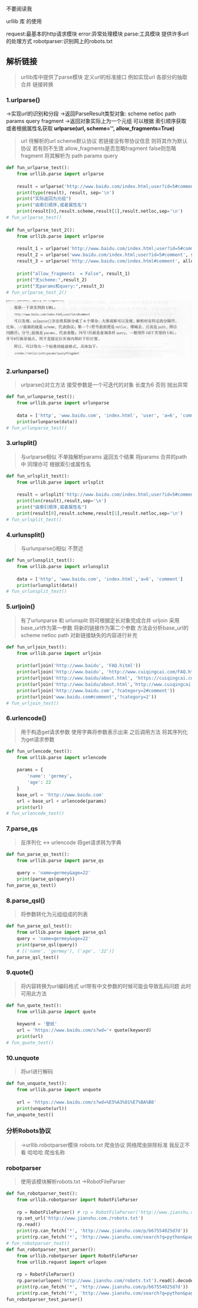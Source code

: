 不要阅读我

urllib 库 的使用

request:最基本的http请求模块
error:异常处理模块
parse:工具模块  提供许多url的处理方式
robotparser:识别网上的robots.txt


## 解析链接
>urllib库中提供了parse模块  定义url的标准接口
>例如实现url 各部分的抽取 合并 链接转换

### 1.urlparse()
  ->实现url的识别和分段
  ->返回ParseResult类型对象: scheme  netloc path params query fragment
  ->返回对象实际上为一个元组 可以根据 索引顺序获取 或者根据属性名获取
**urlparse(url, scheme='', allow_fragments=True)**
>url 待解析的url 
>scheme默认协议 若链接没有带协议信息 则将其作为默认协议 若有则不生效
>allow_fragments是否忽略fragment  false则忽略fragment 将其解析为 path params query
```python
def fun_urlparse_test():
    from urllib.parse import urlparse

    result = urlparse('http://www.baidu.com/index.html;user?id=5#comment')
    print(type(result), result, sep='\n')
    print("实际返回为元组")
    print("由索引顺序,或者属性名")
    print(result[0],result.scheme,result[1],result.netloc,sep='\n')
# fun_urlparse_test()

def fun_urlparse_test_2():
    from urllib.parse import urlparse

    result_1 = urlparse('http://www.baidu.com/index.html;user?id=5#comment', allow_fragments=False)
    result_2 = urlparse('www.baidu.com/index.html;user?id=5#comment', scheme='http')
    result_3 = urlparse('http://www.baidu.com/index.html#comment', allow_fragments=False)

    print("allow_fragments  = False", result_1)
    print("无scheme:",result_2)
    print("无params和query:",result_3)
# fun_urlparse_test_2()
```
![img.png](../image/img.png)
### 2.urlunparse()
>urlparse()对立方法   接受参数是一个可迭代的对象 长度为6 否则 抛出异常
```python
def fun_urlunparse_test():
    from urllib.parse import urlunparse

    data = ['http', 'www.baidu.com', 'index.html', 'user', 'a=6', 'comment']
    print(urlunparse(data))
# fun_urlunparse_test()
```
### 3.urlsplit()
>与urlparse相似 不单独解析params 返回五个结果 将params 合并的path中
>同理亦可 根据索引或属性名
```python
def fun_urlsplit_test():
    from urllib.parse import urlsplit

    result = urlsplit('http://www.baidu.com/index.html;user?id=5#comment')
    print(len(result),result,sep='\n')
    print("由索引顺序,或者属性名")
    print(result[0],result.scheme,result[1],result.netloc,sep='\n')
# fun_urlsplit_test()
```
### 4.urlunsplit()
>与urlunparse()相似 不赘述
```python
def fun_urlunsplit_test():
    from urllib.parse import urlunsplit

    data = ['http', 'www.baidu.com', 'index.html','a=6', 'comment']
    print(urlunsplit(data))
# fun_urlunsplit_test()
```
### 5.urljoin()
> 有了urlunparse 和 urlunsplit 则可根据定长对象完成合并
> urljoin 采用 base_url作为第一参数 将新的链接作为第二个参数  方法会分析base_url的scheme  netloc path 对新链接缺失的内容进行补充
```python
def fun_urljoin_test():
    from urllib.parse import urljoin

    print(urljoin('http://www.baidu', 'FAQ.hitml'))
    print(urljoin('http://www.baidu', 'http://www.cuiqingcai.com/FAQ.html'))
    print(urljoin('http://www.baidu/about.html', 'https://cuiqingcai.com/FAQ.html'))
    print(urljoin('http://www.baidu/about.html','http://www.cuiqingcai.com/FAQ.html?qestion=2'))
    print(urljoin('http://www.baidu.com','?category=2#comment'))
    print(urljoin('www.baidu.com#comment','?category=2'))
# fun_urljoin_test()
```
### 6.urlencode()
> 用于构造get请求参数
> 使用字典将参数表示出来  之后调用方法 将其序列化为get请求参数

```python
def fun_urlencode_test():
    from urllib.parse import urlencode

    params = {
        'name': 'germey',
        'age': 22
    }
    base_url = 'http://www.baidu.com'
    url = base_url + urlencode(params)
    print(url)
# fun_urlencode_test()
```


### 7.parse_qs
> 反序列化 <-> urlencode
> 将get请求转为字典
> 
```python
def fun_parse_qs_test():
    from urllib.parse import parse_qs

    query = 'name=germey&age=22'
    print(parse_qs(query))
fun_parse_qs_test()
```

### 8.parse_qsl()
> 将参数转化为元组组成的列表
```python
def fun_parse_qsl_test():
    from urllib.parse import parse_qsl
    query = 'name=germey&age=22'
    print(parse_qsl(query)) 
    # [('name', 'germey'), ('age', '22')]
fun_parse_qsl_test()
```

### 9.quote()
> 将内容转换为url编码格式 url带有中文参数的时候可能会导致乱码问题 此时可用此方法
```python
def fun_quote_test():
    from urllib.parse import quote

    keyword = '壁纸'
    url = 'https://www.baidu.com/s?wd='+ quote(keyword)
    print(url)
# fun_quote_test()
```

### 10.unquote
> 将url进行解码
```python
def fun_unquote_test():
    from urllib.parse import unquote

    url = 'https://www.baidu.com/s?wd=%E5%A3%81%E7%BA%B8'
    print(unquote(url))
fun_unquote_test()
```

### 分析Robots协议 
>->urllib.robotparser模块
> robots.txt 爬虫协议 网络爬虫排除标准
> 我反正不看 哈哈哈
> 爬虫名称

### robotparser
> 使用该模块解析robots.txt ->RobotFileParser

```python
def fun_robotparser_test():
    from urllib.robotparser import RobotFileParser

    rp = RobotFileParser() # rp = RobotFileParser('http://www.jianshu.com./robots.txt')
    rp.set_url('http://www.jianshu.com./robots.txt')
    rp.read()
    print(rp.can_fetch('*', 'http://www.jianshu.com/p/b67554025d7d'))
    print(rp.can_fetch('*', 'http://www.jianshu.com/search?q=python&page=1&type=collections'))
# fun_robotparser_test()
def fun_robotparser_test_parser():
    from urllib.robotparser import RobotFileParser
    from urllib.request import urlopen

    rp = RobotFileParser()
    rp.parse(urlopen('http://www.jianshu.com/robots.txt').read().decode('utf-8').split('\n'))
    print(rp.can_fetch('*', 'http://www.jianshu.com/p/b67554025d7d'))
    print(rp.can_fetch('*', 'http://www.jianshu.com/search?q=python&page=1&type=collections'))
fun_robotparser_test_parser()
```